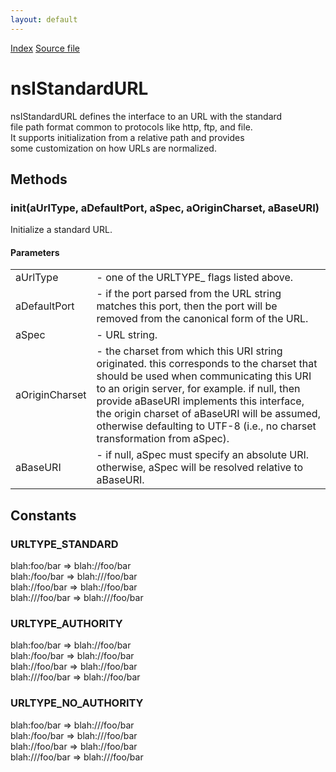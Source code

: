 ```yaml
---
layout: default
---
```

<div id='links'><a href="../index.html">Index</a>
<a href="http://dxr.mozilla.org/mozilla-central/source/netwerk/base/public/nsIStandardURL.idl">Source file</a>
</div>

# nsIStandardURL #
  
nsIStandardURL defines the interface to an URL with the standard  
file path format common to protocols like http, ftp, and file.  
It supports initialization from a relative path and provides  
some customization on how URLs are normalized.  
  

## Methods ##

### init(aUrlType, aDefaultPort, aSpec, aOriginCharset, aBaseURI) ###
  
Initialize a standard URL.  
  
  

#### Parameters ####

<table>

<tr>
<td>aUrlType</td>
<td>- one of the URLTYPE_ flags listed above.  
</td>
</tr>

<tr>
<td>aDefaultPort</td>
<td>- if the port parsed from the URL string matches  
                        this port, then the port will be removed from the  
                        canonical form of the URL.  
</td>
</tr>

<tr>
<td>aSpec</td>
<td>- URL string.  
</td>
</tr>

<tr>
<td>aOriginCharset</td>
<td>- the charset from which this URI string  
                        originated.  this corresponds to the charset  
                        that should be used when communicating this  
                        URI to an origin server, for example.  if  
                        null, then provide aBaseURI implements this  
                        interface, the origin charset of aBaseURI will  
                        be assumed, otherwise defaulting to UTF-8 (i.e.,  
                        no charset transformation from aSpec).  
</td>
</tr>

<tr>
<td>aBaseURI</td>
<td>- if null, aSpec must specify an absolute URI.  
                        otherwise, aSpec will be resolved relative  
                        to aBaseURI.  
</td>
</tr>

</table>

## Constants ##

### URLTYPE_STANDARD ###
  
blah:foo/bar    => blah://foo/bar  
blah:/foo/bar   => blah:///foo/bar  
blah://foo/bar  => blah://foo/bar  
blah:///foo/bar => blah:///foo/bar  
  

### URLTYPE_AUTHORITY ###
  
blah:foo/bar    => blah://foo/bar  
blah:/foo/bar   => blah://foo/bar  
blah://foo/bar  => blah://foo/bar  
blah:///foo/bar => blah://foo/bar  
  

### URLTYPE_NO_AUTHORITY ###
  
blah:foo/bar    => blah:///foo/bar  
blah:/foo/bar   => blah:///foo/bar  
blah://foo/bar  => blah://foo/bar  
blah:///foo/bar => blah:///foo/bar  
  
